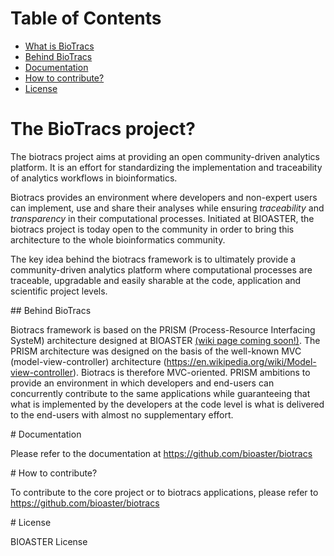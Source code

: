 # Table of Contents
* [What is BioTracs](#what-is-biotracs)
* [Behind BioTracs](#behind-biotracs)
* [Documentation](#doc)
* [How to contribute?](#how-to-contribute)
* [License](#license)

<a name="what-is-biotracs"/>

# The BioTracs project?

The biotracs project aims at providing an open community-driven analytics platform. It is an effort for standardizing the implementation and traceability of analytics workflows in bioinformatics. 

Biotracs provides an environment where developers and non-expert users can implement, use and share their analyses while ensuring *traceability* and *transparency* in their computational processes.
Initiated at BIOASTER, the biotracs project is today open to the community in order to bring this architecture to the whole bioinformatics community. 

The key idea behind the biotracs framework is to ultimately provide a community-driven analytics platform where computational processes are traceable, upgradable and easily sharable at the code, application and scientific project levels. 

<a name="behind-biotracs"/>
## Behind BioTracs

Biotracs framework is based on the PRISM (Process-Resource Interfacing SysteM) architecture designed at BIOASTER [(wiki page coming soon!)](https://en.wikipedia.org/wiki/Process-resource-interfacing-system). 
The PRISM architecture was designed on the basis of the well-known MVC (model-view-controller) architecture (https://en.wikipedia.org/wiki/Model-view-controller). Biotracs is therefore MVC-oriented. 
PRISM ambitions to provide an environment in which developers and end-users can concurrently contribute to the same applications while guaranteeing that what is implemented by the developers at the code level is what is delivered to the end-users with almost no supplementary effort.

<a name="doc"/>
# Documentation

Please refer to the documentation at https://github.com/bioaster/biotracs

<a name="how-to-contribute"/>
# How to contribute?

To contribute to the core project or to biotracs applications, please refer to https://github.com/bioaster/biotracs

<a name="license"/>
# License

BIOASTER License
